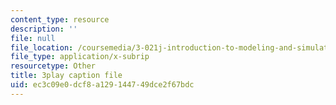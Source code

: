 ```yaml
---
content_type: resource
description: ''
file: null
file_location: /coursemedia/3-021j-introduction-to-modeling-and-simulation-spring-2012/ec3c09e0dcf8a129144749dce2f67bdc_8GIRyIkHJZI.srt
file_type: application/x-subrip
resourcetype: Other
title: 3play caption file
uid: ec3c09e0-dcf8-a129-1447-49dce2f67bdc
---
```

